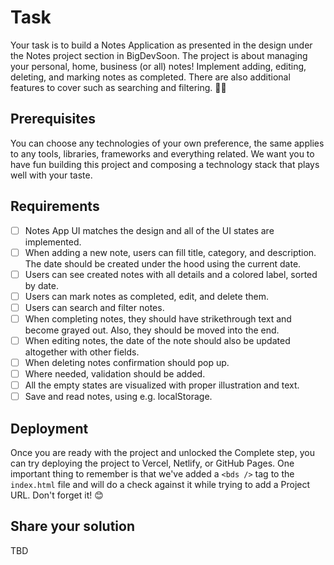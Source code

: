 # Task
Your task is to build a Notes Application as presented in the design under the Notes project section in BigDevSoon. The project is about managing your personal, home, business (or all) notes! Implement adding, editing, deleting, and marking notes as completed. There are also additional features to cover such as searching and filtering. 👨‍💻

## Prerequisites
You can choose any technologies of your own preference, the same applies to any tools, libraries, frameworks and everything related. We want you to have fun building this project and composing a technology stack that plays well with your taste.

## Requirements

- [ ] Notes App UI matches the design and all of the UI states are implemented.
- [ ] When adding a new note, users can fill title, category, and description. The date should be created under the hood using the current date.
- [ ] Users can see created notes with all details and a colored label, sorted by date.
- [ ] Users can mark notes as completed, edit, and delete them.
- [ ] Users can search and filter notes.
- [ ] When completing notes, they should have strikethrough text and become grayed out. Also, they should be moved into the end.
- [ ] When editing notes, the date of the note should also be updated altogether with other fields.
- [ ] When deleting notes confirmation should pop up.
- [ ] Where needed, validation should be added.
- [ ] All the empty states are visualized with proper illustration and text.
- [ ] Save and read notes, using e.g. localStorage.

## Deployment
Once you are ready with the project and unlocked the Complete step, you can try deploying the project to Vercel, Netlify, or GitHub Pages. One important thing to remember is that we've added a `<bds />` tag to the `index.html` file and will do a check against it while trying to add a Project URL. Don't forget it! 😊

## Share your solution
TBD
